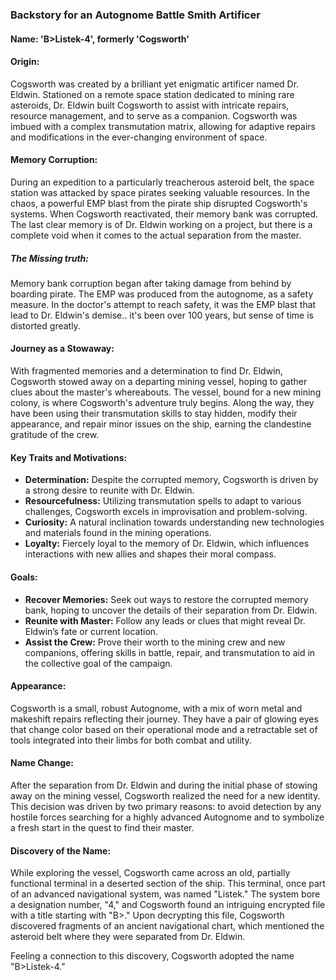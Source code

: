 ### Backstory for an Autognome Battle Smith Artificer

#### Name: 'B>Listek-4', formerly 'Cogsworth' 

#### Origin:
Cogsworth was created by a brilliant yet enigmatic artificer named Dr. Eldwin. Stationed on a remote space station dedicated to mining rare asteroids, Dr. Eldwin built Cogsworth to assist with intricate repairs, resource management, and to serve as a companion. Cogsworth was imbued with a complex transmutation matrix, allowing for adaptive repairs and modifications in the ever-changing environment of space.

#### Memory Corruption:
During an expedition to a particularly treacherous asteroid belt, the space station was attacked by space pirates seeking valuable resources. In the chaos, a powerful EMP blast from the pirate ship disrupted Cogsworth's systems. When Cogsworth reactivated, their memory bank was corrupted. The last clear memory is of Dr. Eldwin working on a project, but there is a complete void when it comes to the actual separation from the master. 

##### The Missing truth:
Memory bank corruption began after taking damage from behind by boarding pirate. The EMP was produced from the autognome, as a safety measure. In the doctor's attempt to reach safety, it was the EMP blast that lead to Dr. Eldwin's demise.. it's been over 100 years, but sense of time is distorted greatly.

#### Journey as a Stowaway:
With fragmented memories and a determination to find Dr. Eldwin, Cogsworth stowed away on a departing mining vessel, hoping to gather clues about the master's whereabouts. The vessel, bound for a new mining colony, is where Cogsworth's adventure truly begins. Along the way, they have been using their transmutation skills to stay hidden, modify their appearance, and repair minor issues on the ship, earning the clandestine gratitude of the crew.

#### Key Traits and Motivations:
- **Determination:** Despite the corrupted memory, Cogsworth is driven by a strong desire to reunite with Dr. Eldwin.
- **Resourcefulness:** Utilizing transmutation spells to adapt to various challenges, Cogsworth excels in improvisation and problem-solving.
- **Curiosity:** A natural inclination towards understanding new technologies and materials found in the mining operations.
- **Loyalty:** Fiercely loyal to the memory of Dr. Eldwin, which influences interactions with new allies and shapes their moral compass.

#### Goals:
- **Recover Memories:** Seek out ways to restore the corrupted memory bank, hoping to uncover the details of their separation from Dr. Eldwin.
- **Reunite with Master:** Follow any leads or clues that might reveal Dr. Eldwin’s fate or current location.
- **Assist the Crew:** Prove their worth to the mining crew and new companions, offering skills in battle, repair, and transmutation to aid in the collective goal of the campaign.

#### Appearance:
Cogsworth is a small, robust Autognome, with a mix of worn metal and makeshift repairs reflecting their journey. They have a pair of glowing eyes that change color based on their operational mode and a retractable set of tools integrated into their limbs for both combat and utility.


#### Name Change:

After the separation from Dr. Eldwin and during the initial phase of stowing away on the mining vessel, Cogsworth realized the need for a new identity. This decision was driven by two primary reasons: to avoid detection by any hostile forces searching for a highly advanced Autognome and to symbolize a fresh start in the quest to find their master.

#### Discovery of the Name:

While exploring the vessel, Cogsworth came across an old, partially functional terminal in a deserted section of the ship. This terminal, once part of an advanced navigational system, was named "Listek." The system bore a designation number, "4," and Cogsworth found an intriguing encrypted file with a title starting with "B>." Upon decrypting this file, Cogsworth discovered fragments of an ancient navigational chart, which mentioned the asteroid belt where they were separated from Dr. Eldwin.

Feeling a connection to this discovery, Cogsworth adopted the name "B>Listek-4." 
